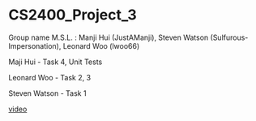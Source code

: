 # CS2400_Project_3
Group name M.S.L. : Manji Hui (JustAManji), Steven Watson (Sulfurous-Impersonation), Leonard Woo (lwoo66)

Maji Hui - Task 4, Unit Tests

Leonard Woo - Task 2, 3

Steven Watson - Task 1

[video](https://www.youtube.com/watch?v=xRK7UVtSyXE)
